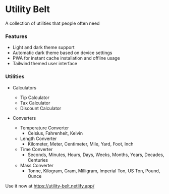 # Utility Belt

A collection of utilities that people often need

### Features

- Light and dark theme support
- Automatic dark theme based on device settings
- PWA for instant cache installation and offline usage
- Tailwind themed user interface

### Utilities

- Calculators

  - Tip Calculator
  - Tax Calculator
  - Discount Calculator

- Converters

  - Temperature Converter
    - Celsius, Fahrenheit, Kelvin
  - Length Converter
    - Kilometer, Meter, Centimeter, Mile, Yard, Foot, Inch
  - Time Converter
    - Seconds, Minutes, Hours, Days, Weeks, Months, Years, Decades, Centuries
  - Mass Converter
    - Tonne, Kilogram, Gram, Milligram, Imperial Ton, US Ton, Pound, Ounce

Use it now at https://utility-belt.netlify.app/
